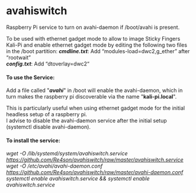 # avahiswitch

Raspberry Pi service to turn on avahi-daemon if /boot/avahi is present.  

To be used with ethernet gadget mode to allow to image Sticky Fingers Kali-Pi and enable
ethernet gadget mode by editing the following two files in the /boot partition:
**_cmdline.txt_**: Add “modules-load=dwc2,g_ether” after “rootwait”  
**_config.txt_**: Add “dtoverlay=dwc2“  

#### To use the Service:
Add a file called "**_avahi_**" in /boot will enable the avahi-daemon, which in turn makes the raspberry pi discoverable via the name "**kali-pi.local**".

This is particularly useful when using ethernet gadget mode for the initial headless setup of a raspberry pi.  
I advise to disable the avahi-daemon service after the initial setup (systemctl disable avahi-daemon).  

#### To install the service:  

*wget -O /lib/systemd/system/avahiswitch.service https://github.com/Re4son/avahiswitch/raw/master/avahiswitch.service*  
*wget -O /etc/avahi/avahi-daemon.conf https://github.com/Re4son/avahiswitch/raw/master/avahi-daemon.conf*  
*systemctl enable avahiswitch.service && systemctl enable avahiswitch.service*  
